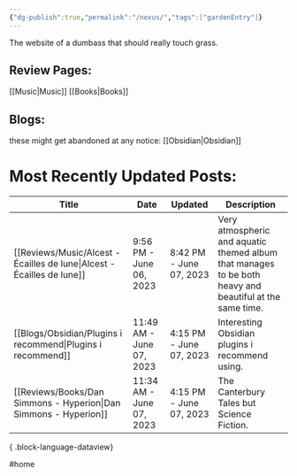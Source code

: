 ```yaml
---
{"dg-publish":true,"permalink":"/nexus/","tags":["gardenEntry"]}
---
```



The website of a dumbass that should really touch grass.

## Review Pages:
[[Music\|Music]]
[[Books\|Books]]

## Blogs:
these might get abandoned at any notice:
[[Obsidian\|Obsidian]]

# Most Recently Updated Posts:
| Title                                                                     | Date                     | Updated                 | Description                                                                                             |
| ------------------------------------------------------------------------- | ------------------------ | ----------------------- | ------------------------------------------------------------------------------------------------------- |
| [[Reviews/Music/Alcest - Écailles de lune\|Alcest - Écailles de lune]] | 9:56 PM - June 06, 2023  | 8:42 PM - June 07, 2023 | Very atmospheric and aquatic themed album that manages to be both heavy and beautiful at the same time. |
| [[Blogs/Obsidian/Plugins i recommend\|Plugins i recommend]]            | 11:49 AM - June 07, 2023 | 4:15 PM - June 07, 2023 | Interesting Obsidian plugins i recommend using.                                                         |
| [[Reviews/Books/Dan Simmons - Hyperion\|Dan Simmons - Hyperion]]       | 11:34 AM - June 07, 2023 | 4:15 PM - June 07, 2023 | The Canterbury Tales but Science Fiction.                                                               |

{ .block-language-dataview}

#home